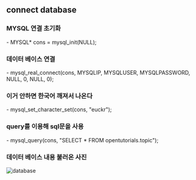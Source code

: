 <h2>connect database</h2>

<h3>MYSQL 연결 초기화</h3>
- MYSQL* cons = mysql_init(NULL);

<h3>데이터 베이스 연결</h3>
- mysql_real_connect(cons, MYSQLIP, MYSQLUSER, MYSQLPASSWORD, NULL, 0, NULL, 0); 

<h3>이거 안하면 한국어 깨져서 나온다</h3>
- mysql_set_character_set(cons, "euckr");

<h3>query를 이용해 sql문을 사용</h3>
- mysql_query(cons, "SELECT * FROM opentutorials.topic");

<h3>데이터 베이스 내용 불러온 사진</h3>

![database](https://user-images.githubusercontent.com/71477375/146366052-6541457a-0823-4e1f-8500-b9c176b77ab8.PNG)
